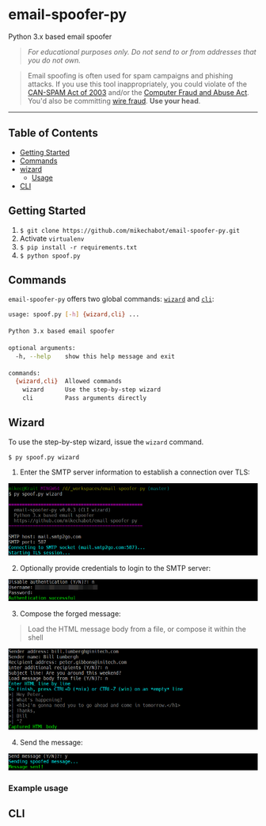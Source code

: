 # email-spoofer-py
Python 3.x based email spoofer 

> *For educational purposes only. Do not send to or from addresses that you do not own.* 

> Email spoofing is often used for spam campaigns and phishing attacks. If you use this tool inappropriately, you could violate of the [CAN-SPAM Act of 2003](https://en.wikipedia.org/wiki/CAN-SPAM_Act_of_2003) and/or the [Computer Fraud and Abuse Act](https://en.wikipedia.org/wiki/Computer_Fraud_and_Abuse_Act). You'd also be committing [wire fraud](https://en.wikipedia.org/wiki/Mail_and_wire_fraud#Wire). **Use your head**.

----

## Table of Contents

- [Getting Started](#getting-started)
- [Commands](#commands)
- [wizard](#wizard)
  - [Usage](#wizard-usage)
- [CLI](#cli)

## <a id="getting-started">Getting Started</a>

1. `$ git clone https://github.com/mikechabot/email-spoofer-py.git`
3. Activate `virtualenv`
2. `$ pip install -r requirements.txt`
3. `$ python spoof.py`

## <a id="commands">Commands</a>

`email-spoofer-py` offers two global commands: [`wizard`](#wizard) and [`cli`](#cli):

```bash
usage: spoof.py [-h] {wizard,cli} ...

Python 3.x based email spoofer

optional arguments:
  -h, --help    show this help message and exit

commands:
  {wizard,cli}  Allowed commands
    wizard      Use the step-by-step wizard
    cli         Pass arguments directly
```
    

## <a id="wizard">Wizard</a>

To use the step-by-step wizard, issue the `wizard` command.

```
$ py spoof.py wizard
```

1. Enter the SMTP server information to establish a connection over TLS:

<img src='https://raw.githubusercontent.com/mikechabot/image-assets/master/email-spoofer-py-tls-session.png' alt='logo' aria-label='https://github.com/mikechabot/email-spoofer-py-tls-session' />

2. Optionally provide credentials to login to the SMTP server:

<img src='https://raw.githubusercontent.com/mikechabot/image-assets/master/email-spoofer-py-auth.png' alt='logo' aria-label='https://github.com/mikechabot/email-spoofer-py-auth' />

3. Compose the forged message:

> Load the HTML message body from a file, or compose it within the shell

<img src='https://raw.githubusercontent.com/mikechabot/image-assets/master/email-spoofer-py-compose-msg.png' alt='logo' aria-label='https://github.com/mikechabot/email-spoofer-py-compose-msg' />

4. Send the message:

<img src='https://raw.githubusercontent.com/mikechabot/image-assets/master/email-spoofer-py-send.png' alt='logo' aria-label='https://github.com/mikechabot/email-spoofer-py-send' />

### Example usage

## <a id="cli">CLI</a>
